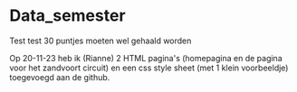 # Data_semester

Test test
30 puntjes moeten wel gehaald worden

Op 20-11-23 heb ik (Rianne) 2 HTML pagina's (homepagina en de pagina voor het zandvoort circuit) en een css style sheet (met 1 klein voorbeeldje) toegevoegd aan de github.

